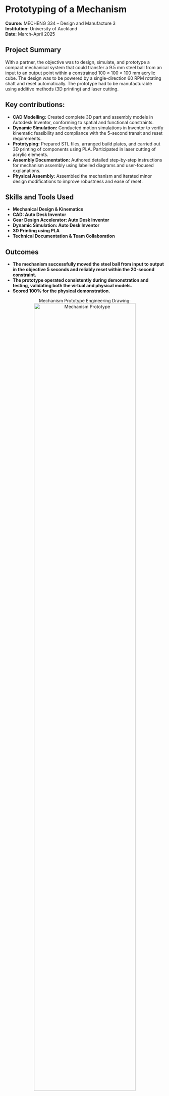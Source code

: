 <h1>Prototyping of a Mechanism</h1>

**Course:** MECHENG 334 – Design and Manufacture 3 <br> 
**Institution:** University of Auckland <br> 
**Date:** March–April 2025

<h2>Project Summary</h2>
With a partner, the objective was to design, simulate, and prototype a compact mechanical system that could transfer a 9.5 mm steel ball from an input to an output point within a constrained 100 × 100 × 100 mm acrylic cube. The design was to be powered by a single-direction 60 RPM rotating shaft and reset automatically. The prototype had to be manufacturable using additive methods (3D printing) and laser cutting.
<br />


<h2>Key contributions:</h2>

- **CAD Modelling:** Created complete 3D part and assembly models in Autodesk Inventor, conforming to spatial and functional constraints.  
- **Dynamic Simulation:** Conducted motion simulations in Inventor to verify kinematic feasibility and compliance with the 5-second transit and reset requirements.  
- **Prototyping:** Prepared STL files, arranged build plates, and carried out 3D printing of components using PLA. Participated in laser cutting of acrylic elements.
- **Assembly Documentation:** Authored detailed step-by-step instructions for mechanism assembly using labelled diagrams and user-focused explanations.
- **Physical Assembly:** Assembled the mechanism and iterated minor design modifications to improve robustness and ease of reset.  


<h2> Skills and Tools Used </h2>

- <b>Mechanical Design & Kinematics</b> 
- <b>CAD: Auto Desk Inventor</b>
- <b>Gear Design Accelerator: Auto Desk Inventor</b>
- <b>Dynamic Simulation: Auto Desk Inventor</b> 
- <b>3D Printing using PLA</b> 
- <b>Technical Documentation & Team Collaboration</b> 

<h2>Outcomes</h2>

- <b>The mechanism successfully moved the steel ball from input to output in the objective 5 seconds and reliably reset within the 20-second constraint.</b>
- <b>The prototype operated consistently during demonstration and testing, validating both the virtual and physical models.</b>
- <b>Scored 100% for the physical demonstration.</b>

<p align="center">
Mechanism Prototype Engineering Drawing: <br/>
<img src="https://i.imgur.com/lbSmlsQ.png" height="80%" width="80%" alt="Mechanism Prototype"/>
<br />
<br />
Ball Path (left) & Physical Prototype (right). <br/>
<img src="https://i.imgur.com/9EPrWFS.png" height="80%" width="80%" alt="Mechanism Prototype"/>
<br />
<br />



<!--
 ```diff
- text in red
+ text in green
! text in orange
# text in gray
@@ text in purple (and bold)@@
```
--!>
